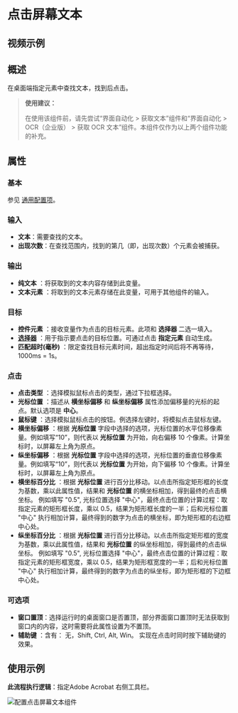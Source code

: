 # 点击屏幕文本

## 视频示例

## 概述

在桌面端指定元素中查找文本，找到后点击。

> **使用建议：**
>
> 在使用该组件前，请先尝试“界面自动化 > 获取文本”组件和“界面自动化 > OCR（企业版） > 获取 OCR 文本”组件。本组件仅作为以上两个组件功能的补充。

## 属性

### 基本

参见 [通用配置项](../../Appendix/CommonConfigurationItems.md)。

### 输入

- **文本**：需要查找的文本。
- **出现次数**：在查找范围内，找到的第几（即，出现次数）个元素会被捕获。

### 输出

- **纯文本** ：将获取到的文本内容存储到此变量。
- **文本元素** ：将取到的文本元素存储在此变量，可用于其他组件的输入。

### 目标

- **控件元素** ：接收变量作为点击的目标元素。此项和 **选择器** 二选一填入。
- **[选择器](../../Appendix/Selector.md?_v=v2020.4)** ：用于指示要点击的目标位置。可通过点击 **指定元素** 自动生成。
- **匹配超时(毫秒)** ：限定查找目标元素时间，超出指定时间后将不再等待，1000ms = 1s。

### 点击

- **点击类型** ：选择模拟鼠标点击的类型，通过下拉框选择。
- **光标位置** ：描述从 **横坐标偏移** 和 **纵坐标偏移** 属性添加偏移量的光标的起点。默认选项是 **中心**。
- **鼠标键** ：选择模拟鼠标点击的按钮。例选择左键时，将模拟点击鼠标左键。
- **横坐标偏移** ：根据 **光标位置** 字段中选择的选项，光标位置的水平位移像素量。例如填写“10”，则代表以 **光标位置** 为开始，向右偏移 10 个像素。计算坐标时，以屏幕左上角为原点。
- **纵坐标偏移** ：根据 **光标位置** 字段中选择的选项，光标位置的垂直位移像素量。例如填写“10”，则代表以 **光标位置** 为开始，向下偏移 10 个像素。计算坐标时，以屏幕左上角为原点。
- **横坐标百分比** ：根据 **光标位置** 进行百分比移动。以点击所指定矩形框的长度为基数，乘以此属性值，结果和 **光标位置** 的横坐标相加，得到最终的点击横坐标。
例如填写 "0.5", 光标位置选择 "中心"，最终点击位置的计算过程：取指定元素的矩形框长度，乘以 0.5，结果为矩形框长度的一半；后和光标位置 "中心" 执行相加计算，最终得到的数字为点击的横坐标，即为矩形框的右边框中心处。
- **纵坐标百分比** ：根据 **光标位置** 进行百分比移动。以点击所指定矩形框的宽度为基数，乘以此属性值，结果和 **光标位置** 的纵坐标相加，得到最终的点击纵坐标。
例如填写 "0.5", 光标位置选择 "中心"，最终点击位置的计算过程：取指定元素的矩形框宽度，乘以 0.5，结果为矩形框宽度的一半；后和光标位置 "中心" 执行相加计算，最终得到的数字为点击的纵坐标，即为矩形框的下边框中心处。

### 可选项

- **窗口置顶**：选择运行时的桌面窗口是否置顶，部分界面窗口置顶时无法获取到窗口内的内容，这时需要将此属性设置为不置顶。
- **辅助键** ：含有： 无，Shift, Ctrl, Alt, Win。 实现在点击时同时按下辅助键的效果。

## 使用示例

**此流程执行逻辑**：指定Adobe Acrobat 右侧工具栏。

![配置点击屏幕文本组件](https://docimages.blob.core.chinacloudapi.cn/images/Activities/clickScreenText1.png)
